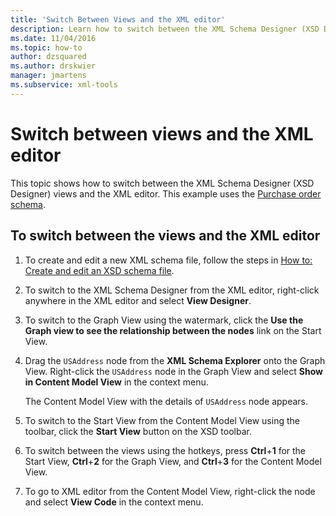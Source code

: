 ```yaml
---
title: 'Switch Between Views and the XML editor'
description: Learn how to switch between the XML Schema Designer (XSD Designer) views and the XML editor.
ms.date: 11/04/2016
ms.topic: how-to
author: dzsquared
ms.author: drskwier
manager: jmartens
ms.subservice: xml-tools
---
```

# Switch between views and the XML editor


This topic shows how to switch between the XML Schema Designer (XSD Designer) views and the XML editor. This example uses the [Purchase order schema](../xml-tools/sample-xsd-file-simple-schema.md).

## To switch between the views and the XML editor

1. To create and edit a new XML schema file, follow the steps in [How to: Create and edit an XSD schema file](../xml-tools/how-to-create-and-edit-an-xsd-schema-file.md).

2. To switch to the XML Schema Designer from the XML editor, right-click anywhere in the XML editor and select **View Designer**.

3. To switch to the Graph View using the watermark, click the **Use the Graph view to see the relationship between the nodes** link on the Start View.

4. Drag the `USAddress` node from the **XML Schema Explorer** onto the Graph View. Right-click the `USAddress` node in the Graph View and select **Show in Content Model View** in the context menu.

     The Content Model View with the details of `USAddress` node appears.

5. To switch to the Start View from the Content Model View using the toolbar, click the **Start View** button on the XSD toolbar.

6. To switch between the views using the hotkeys, press **Ctrl**+**1** for the Start View, **Ctrl**+**2** for the Graph View, and **Ctrl**+**3** for the Content Model View.

7. To go to XML editor from the Content Model View, right-click the node and select **View Code** in the context menu.
